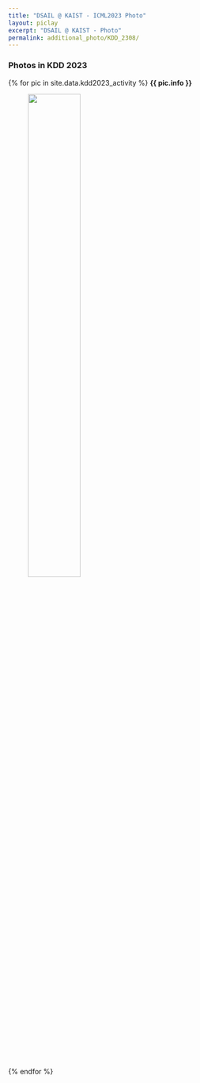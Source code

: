 ```yaml
---
title: "DSAIL @ KAIST - ICML2023 Photo"
layout: piclay
excerpt: "DSAIL @ KAIST - Photo"
permalink: additional_photo/KDD_2308/
---
```


<div class="container-fluid">
<div class="row">
<div id="textid" class="col-sm-12">
<h3> Photos in KDD 2023 </h3>
{% for pic in site.data.kdd2023_activity %}
<strong>
{{ pic.info }}
</strong>
<figure>
<img src="{{ site.url }}{{ site.baseurl }}/images/activity/KDD2023/{{ pic.image }}" width="50%" />
</figure>
{% endfor %}
</div>
</div>
</div>
